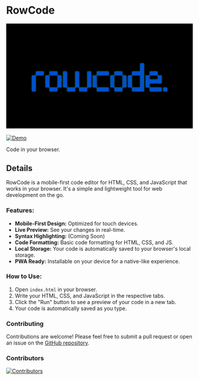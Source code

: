 # RowCode

![RowCode](rowcode-thumb.png)

[![Demo](https://img.shields.io/badge/Demo-blue.svg)](https://rownok.com/tool/code)

Code in your browser.

## Details

RowCode is a mobile-first code editor for HTML, CSS, and JavaScript that works in your browser. It's a simple and lightweight tool for web development on the go.

### Features:

*   **Mobile-First Design:** Optimized for touch devices.
*   **Live Preview:** See your changes in real-time.
*   **Syntax Highlighting:** (Coming Soon)
*   **Code Formatting:** Basic code formatting for HTML, CSS, and JS.
*   **Local Storage:** Your code is automatically saved to your browser's local storage.
*   **PWA Ready:** Installable on your device for a native-like experience.

### How to Use:

1.  Open `index.html` in your browser.
2.  Write your HTML, CSS, and JavaScript in the respective tabs.
3.  Click the "Run" button to see a preview of your code in a new tab.
4.  Your code is automatically saved as you type.

### Contributing

Contributions are welcome! Please feel free to submit a pull request or open an issue on the [GitHub repository](https://github.com/rownok860/rowcode).

### Contributors

[![Contributors](https://contrib.rocks/image?repo=rownok860/rowcode)](https://github.com/rownok860/rowcode/graphs/contributors)